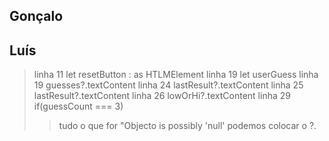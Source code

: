 ## Gonçalo

## Luís

> linha 11 let resetButton : as HTLMElement
> linha 19 let userGuess
> linha 19 guesses?.textContent
> linha 24 lastResult?.textContent
> linha 25 lastResult?.textContent
> linha 26 lowOrHi?.textContent
> linha 29 if(guessCount === 3)
>
> > tudo o que for "Objecto is possibly 'null' podemos colocar o ?.
